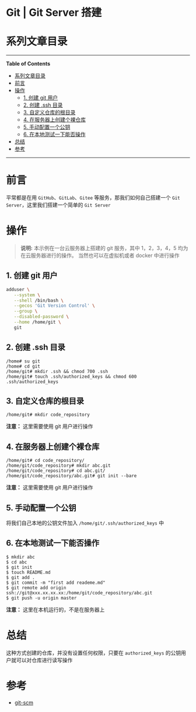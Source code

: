 <h1> Git | Git Server 搭建 </h1>

# 系列文章目录

---

**Table of Contents**

- [系列文章目录](#系列文章目录)
- [前言](#前言)
- [操作](#操作)
  - [1. 创建 git 用户](#1-创建-git-用户)
  - [2. 创建 .ssh 目录](#2-创建-ssh-目录)
  - [3. 自定义仓库的根目录](#3-自定义仓库的根目录)
  - [4. 在服务器上创建个裸仓库](#4-在服务器上创建个裸仓库)
  - [5. 手动配置一个公钥](#5-手动配置一个公钥)
  - [6. 在本地测试一下能否操作](#6-在本地测试一下能否操作)
- [总结](#总结)
- [参考](#参考)

---

# 前言

平常都是在用 `GitHub`、`GitLab`、`Gitee` 等服务，那我们如何自己搭建一个 `Git Server`，这里我们搭建一个简单的 `Git Server`

# 操作

> **说明:** 本示例在一台云服务器上搭建的 git 服务，其中 1，2，3，4，5 均为在云服务器进行的操作。
> 当然也可以在虚拟机或者 docker 中进行操作

## 1. 创建 git 用户

```sh
adduser \
   --system \
   --shell /bin/bash \
   --gecos 'Git Version Control' \
   --group \
   --disabled-password \
   --home /home/git \
   git
```

## 2. 创建 .ssh 目录

```
/home# su git
/home# cd git
/home/git# mkdir .ssh && chmod 700 .ssh
/home/git# touch .ssh/authorized_keys && chmod 600 .ssh/authorized_keys
```

## 3. 自定义仓库的根目录

```
/home/git# mkdir code_repository
```

**注意：** 这里需要使用 git 用户进行操作

## 4. 在服务器上创建个裸仓库

```
/home/git# cd code_repository/
/home/git/code_repository# mkdir abc.git
/home/git/code_repository# cd abc.git/
/home/git/code_repository/abc.git# git init --bare
```

**注意：** 这里需要使用 git 用户进行操作

## 5. 手动配置一个公钥

将我们自己本地的公钥文件加入 `/home/git/.ssh/authorized_keys` 中

## 6. 在本地测试一下能否操作

```
$ mkdir abc
$ cd abc
$ git init
$ touch README.md
$ git add .
$ git commit -m "first add reademe.md"
$ git remote add origin ssh://git@xxx.xx.xx.xx:/home/git/code_repository/abc.git
$ git push -u origin master
```

**注意：** 这里在本机运行的，不是在服务器上

# 总结

这种方式创建的仓库，并没有设置任何权限，只要在 `authorized_keys` 的公钥用户就可以对仓库进行读写操作

# 参考
- [git-scm](https://git-scm.com/book/zh/v2/%E6%9C%8D%E5%8A%A1%E5%99%A8%E4%B8%8A%E7%9A%84-Git-%E5%8D%8F%E8%AE%AE)
